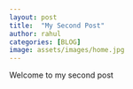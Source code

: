 ```yaml
---
layout: post
title:  "My Second Post"
author: rahul
categories: [BLOG]
image: assets/images/home.jpg
---
```

Welcome to my second post